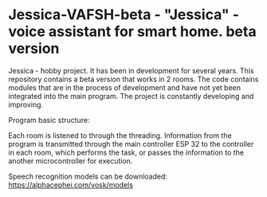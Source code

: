 # Jessica-VAFSH-beta - "Jessica" - voice assistant for smart home. beta version

Jessica - hobby project. It has been in development for several years. This repository contains a beta version that works in 2 rooms. The code contains modules that are in the process of development and have not yet been integrated into the main program. The project is constantly developing and improving.


Program basic structure:

Each room is listened to through the threading. Information from the program is transmitted through the main controller ESP 32 to the controller in each room, which performs the task, or passes the information to the another microcontroller for execution.

Speech recognition models can be downloaded: https://alphacephei.com/vosk/models
